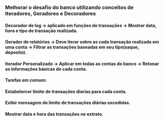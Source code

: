 ### Melhorar o desafio do banco utilizando conceitos de Iteradores, Geradores e Decoradores

#### Decorador de log -> aplicado em funções de transações -> Mostrar data, hora e tipo de transação realizada.
#### Gerador de relatórios -> Deve iterar sobre as cada transação realizada em uma conta -> Filtrar as transações baseadas em seu tipo(saque, deposito).
#### Iterador Personalizado -> Aplicar em todas as contas do banco -> Retonar as informações básicas de cada conta. 

#### Tarefas em comum:
#### Estabelercer limite de transações diarias para cada conta.
#### Exibir mensagem de limite de transações diárias excedidas.
#### Mostrar data e hora das transações no extrato.